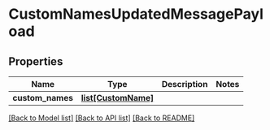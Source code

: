 # CustomNamesUpdatedMessagePayload

## Properties
Name | Type | Description | Notes
------------ | ------------- | ------------- | -------------
**custom_names** | [**list[CustomName]**](CustomName.md) |  | 

[[Back to Model list]](../README.md#documentation-for-models) [[Back to API list]](../README.md#documentation-for-api-endpoints) [[Back to README]](../README.md)


